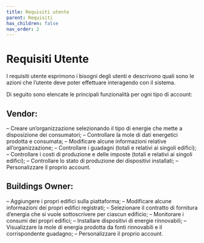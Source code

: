 ```yaml
---
title: Requisiti utente
parent: Requisiti
has_children: false
nav_order: 2
---
```


# Requisiti Utente

I requisiti utente esprimono i bisogni degli utenti e descrivono quali sono le azioni che l’utente deve poter effettuare interagendo con il sistema.

Di seguito sono elencate le principali funzionalità per ogni tipo di account:

## Vendor:
– Creare un’organizzazione selezionando il tipo di energie che mette a disposizione dei consumatori;
– Controllare la mole di dati energetici prodotta e consumata;
– Modificare alcune informazioni relative all’organizzazione;
– Controllare i guadagni (totali e relativi ai singoli edifici);
– Controllare i costi di produzione e delle imposte (totali e relativi ai singoli edifici);
– Controllare lo stato di produzione dei dispositivi installati;
– Personalizzare il proprio account.


## Buildings Owner:
– Aggiungere i propri edifici sulla piattaforma;
– Modificare alcune informazioni dei propri edifici registrati;
– Selezionare il contratto di fornitura d’energia che si vuole sottoscrivere per ciascun edificio;
– Monitorare i consumi dei propri edifici;
– Installare dispositivi di energie rinnovabili;
– Visualizzare la mole di energia prodotta da fonti rinnovabili e il corrispondente guadagno;
– Personalizzare il proprio account.